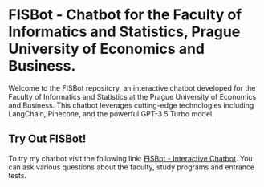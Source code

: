 # FISBot - Chatbot for the Faculty of Informatics and Statistics, Prague University of Economics and Business.

Welcome to the FISBot repository, an interactive chatbot developed for the Faculty of Informatics and Statistics at the Prague University of Economics and Business. This chatbot leverages cutting-edge technologies including LangChain, Pinecone, and the powerful GPT-3.5 Turbo model.
## Try Out FISBot!
To try my chatbot visit the following link: [FISBot - Interactive Chatbot](https://fisbot-uyhbasvxvgchkyf8dysbsy.streamlit.app/). You can ask various questions about the faculty, study programs and entrance tests.
